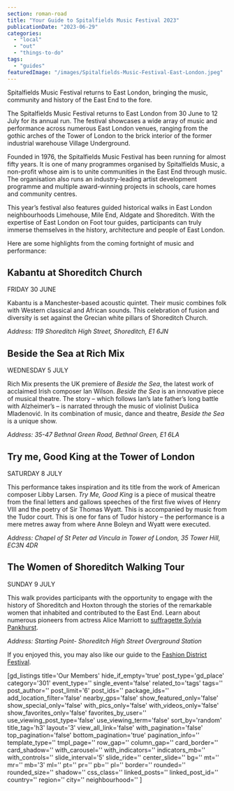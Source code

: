 ```yaml
---
section: roman-road
title: "Your Guide to Spitalfields Music Festival 2023"
publicationDate: "2023-06-29"
categories: 
  - "local"
  - "out"
  - "things-to-do"
tags: 
  - "guides"
featuredImage: "/images/Spitalfields-Music-Festival-East-London.jpeg"
---
```


Spitalfields Music Festival returns to East London, bringing the music, community and history of the East End to the fore.

The Spitalfields Music Festival returns to East London from 30 June to 12 July for its annual run. The festival showcases a wide array of music and performance across numerous East London venues, ranging from the gothic arches of the Tower of London to the brick interior of the former industrial warehouse Village Underground.  

Founded in 1976, the Spitalfields Music Festival has been running for almost fifty years. It is one of many programmes organised by Spitalfields Music, a non-profit whose aim is to unite communities in the East End through music. The organisation also runs an industry-leading artist development programme and multiple award-winning projects in schools, care homes and community centres. 

This year’s festival also features guided historical walks in East London neighbourhoods Limehouse, Mile End, Aldgate and Shoreditch. With the expertise of East London on Foot tour guides, participants can truly immerse themselves in the history, architecture and people of East London. 

Here are some highlights from the coming fortnight of music and performance:

## Kabantu at Shoreditch Church

FRIDAY 30 JUNE

Kabantu is a Manchester-based acoustic quintet. Their music combines folk with Western classical and African sounds. This celebration of fusion and diversity is set against the Grecian white pillars of Shoreditch Church.

_Address:_ _119 Shoreditch High Street, Shoreditch, E1 6JN_

## Beside the Sea at Rich Mix

WEDNESDAY 5 JULY

Rich Mix presents the UK premiere of _Beside the Sea_, the latest work of acclaimed Irish composer Ian Wilson. _Beside the Sea_ is an innovative piece of musical theatre. The story – which follows Ian’s late father’s long battle with Alzheimer’s – is narrated through the music of violinist Dušica Mladenović. In its combination of music, dance and theatre, _Beside the Sea_ is a unique show.

_Address: 35-47 Bethnal Green Road, Bethnal Green, E1 6LA_

## Try me, Good King at the Tower of London

SATURDAY 8 JULY

This performance takes inspiration and its title from the work of American composer Libby Larsen. _Try Me, Good King_ is a piece of musical theatre from the final letters and gallows speeches of the first five wives of Henry VIII and the poetry of Sir Thomas Wyatt. This is accompanied by music from the Tudor court. This is one for fans of Tudor history – the performance is a mere metres away from where Anne Boleyn and Wyatt were executed.

_Address: Chapel of St Peter ad Vincula in Tower of London, 35 Tower Hill,_ _EC3N 4DR_

## The Women of Shoreditch Walking Tour

SUNDAY 9 JULY

This walk provides participants with the opportunity to engage with the history of Shoreditch and Hoxton through the stories of the remarkable women that inhabited and contributed to the East End. Learn about numerous pioneers from actress Alice Marriott to [suffragette Sylvia Pankhurst](https://romanroadlondon.com/bows-suffragette-secrets-sylvia-pankhurst-east-end-suffrage/).

_Address: Starting Point- Shoreditch High Street Overground Station_

If you enjoyed this, you may also like our guide to the [Fashion District Festival](https://romanroadlondon.com/fashion-district-festival-east-london/).

\[gd\_listings title='Our Members' hide\_if\_empty='true' post\_type='gd\_place' category='301' event\_type='' single\_event='false' related\_to='tags' tags='' post\_author='' post\_limit='6' post\_ids='' package\_ids='' add\_location\_filter='false' nearby\_gps='false' show\_featured\_only='false' show\_special\_only='false' with\_pics\_only='false' with\_videos\_only='false' show\_favorites\_only='false' favorites\_by\_user='' use\_viewing\_post\_type='false' use\_viewing\_term='false' sort\_by='random' title\_tag='h3' layout='3' view\_all\_link='false' with\_pagination='false' top\_pagination='false' bottom\_pagination='true' pagination\_info='' template\_type='' tmpl\_page='' row\_gap='' column\_gap='' card\_border='' card\_shadow='' with\_carousel='' with\_indicators='' indicators\_mb='' with\_controls='' slide\_interval='5' slide\_ride='' center\_slide='' bg='' mt='' mr='' mb='3' ml='' pt='' pr='' pb='' pl='' border='' rounded='' rounded\_size='' shadow='' css\_class='' linked\_posts='' linked\_post\_id='' country='' region='' city='' neighbourhood='' \]
